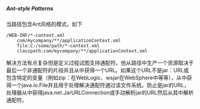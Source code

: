 ##### Ant-style Patterns

当路径包含Ant风格的模式，如下

```
/WEB-INF/*-context.xml
    com/mycompany/**/applicationContext.xml
    file:C:/some/path/*-context.xml
    classpath:com/mycompany/**/applicationContext.xml
```

解决方法有点复杂但是定义过程试图支持通配符。他从路径中生产一个资源取决于最后一个非通配符的片段并且从中获得一个URL。如果这个URL不是jar：URL或包含特定的变量（例如zip：在WebLogic、wsjar在WebSphere中等等），从中获得一个java.io.File并且用于处理解决通配符通过该文件系统。防止是jar的URL，处理器从中获得java.net.JarURLConnection或手动解析jar的URL然后从其中解析通配符。

```

```